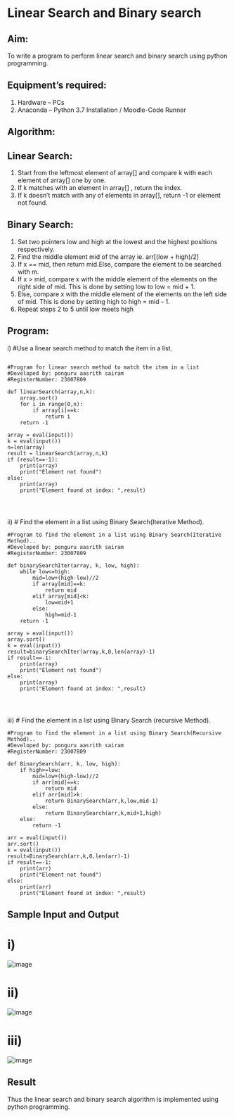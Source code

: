 # Linear Search and Binary search
## Aim:
To write a program to perform linear search and binary search using python programming.
## Equipment’s required:
1.	Hardware – PCs
2.	Anaconda – Python 3.7 Installation / Moodle-Code Runner
## Algorithm:
## Linear Search:
1.	Start from the leftmost element of array[] and compare k with each element of array[] one by one.
2.	If k matches with an element in array[] , return the index.
3.	If k doesn’t match with any of elements in array[], return -1 or element not found.
## Binary Search:
1.	Set two pointers low and high at the lowest and the highest positions respectively.
2.	Find the middle element mid of the array ie. arr[(low + high)/2]
3.	If x == mid, then return mid.Else, compare the element to be searched with m.
4.	If x > mid, compare x with the middle element of the elements on the right side of mid. This is done by setting low to low = mid + 1.
5.	Else, compare x with the middle element of the elements on the left side of mid. This is done by setting high to high = mid - 1.
6.	Repeat steps 2 to 5 until low meets high
## Program:
i)	#Use a linear search method to match the item in a list.
```
 
#Program for linear search method to match the item in a list
#Developed by: ponguru aasrith sairam
#RegisterNumber: 23007809

def linearSearch(array,n,k):
    array.sort()
    for i in range(0,n):
        if array[i]==k:
            return i
    return -1
            
array = eval(input())
k = eval(input()) 
n=len(array)
result = linearSearch(array,n,k)
if (result==-1):
    print(array)
    print("Element not found")
else:
    print(array)
    print("Element found at index: ",result)




```
ii)	# Find the element in a list using Binary Search(Iterative Method).
```
#Program to find the element in a list using Binary Search(Iterative Method)..
#Developed by: ponguru aasrith sairam
#RegisterNumber: 23007809

def binarySearchIter(array, k, low, high):
    while low<=high:
        mid=low+(high-low)//2
        if array[mid]==k:
            return mid
        elif array[mid]<k:
            low=mid+1
        else:
            high=mid-1
    return -1
    
array = eval(input())
array.sort()
k = eval(input()) 
result=binarySearchIter(array,k,0,len(array)-1)
if result==-1:
    print(array)
    print("Element not found")
else:
    print(array)
    print("Element found at index: ",result)




```
iii)	# Find the element in a list using Binary Search (recursive Method).
```
#Program to find the element in a list using Binary Search(Recursive Method)..
#Developed by: ponguru aasrith sairam
#RegisterNumber: 23007809

def BinarySearch(arr, k, low, high):
    if high>=low:
        mid=low+(high-low)//2
        if arr[mid]==k:
            return mid
        elif arr[mid]>k:
            return BinarySearch(arr,k,low,mid-1)
        else:
            return BinarySearch(arr,k,mid+1,high)
    else:
        return -1
    
arr = eval(input())
arr.sort()
k = eval(input()) 
result=BinarySearch(arr,k,0,len(arr)-1)
if result==-1:
    print(arr)
    print("Element not found")
else:
    print(arr)
    print("Element found at index: ",result)

```
## Sample Input and Output
# i)
![image](https://github.com/AasrithSairam/Search-Algorithm/assets/139331438/6980361a-8429-428c-a1ac-edd276fb6f28)

# ii)
![image](https://github.com/AasrithSairam/Search-Algorithm/assets/139331438/683857cf-e253-4f34-9153-9212bb7e5246)

# iii)
![image](https://github.com/AasrithSairam/Search-Algorithm/assets/139331438/874c1362-94c3-4d1a-88e8-a5acc3302588)


## Result
Thus the linear search and binary search algorithm is implemented using python programming.
